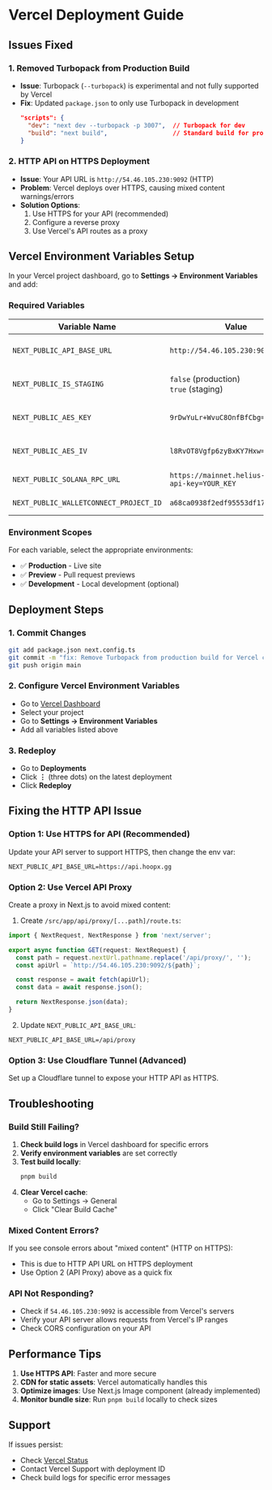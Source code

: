 # Vercel Deployment Guide

## Issues Fixed

### 1. Removed Turbopack from Production Build
- **Issue**: Turbopack (`--turbopack`) is experimental and not fully supported by Vercel
- **Fix**: Updated `package.json` to only use Turbopack in development
  ```json
  "scripts": {
    "dev": "next dev --turbopack -p 3007",  // Turbopack for dev
    "build": "next build",                  // Standard build for production
  }
  ```

### 2. HTTP API on HTTPS Deployment
- **Issue**: Your API URL is `http://54.46.105.230:9092` (HTTP)
- **Problem**: Vercel deploys over HTTPS, causing mixed content warnings/errors
- **Solution Options**:
  1. Use HTTPS for your API (recommended)
  2. Configure a reverse proxy
  3. Use Vercel's API routes as a proxy

## Vercel Environment Variables Setup

In your Vercel project dashboard, go to **Settings → Environment Variables** and add:

### Required Variables

| Variable Name | Value | Notes |
|--------------|-------|-------|
| `NEXT_PUBLIC_API_BASE_URL` | `http://54.46.105.230:9092` | ⚠️ HTTP may cause issues on HTTPS |
| `NEXT_PUBLIC_IS_STAGING` | `false` (production)<br>`true` (staging) | Controls staging watermark |
| `NEXT_PUBLIC_AES_KEY` | `9rDwYuLr+WvuC8OnfBfCbg==` | AES encryption key |
| `NEXT_PUBLIC_AES_IV` | `l8RvOT8Vgfp6zyBxKY7Hxw==` | AES initialization vector |
| `NEXT_PUBLIC_SOLANA_RPC_URL` | `https://mainnet.helius-rpc.com/?api-key=YOUR_KEY` | Solana RPC endpoint |
| `NEXT_PUBLIC_WALLETCONNECT_PROJECT_ID` | `a68ca0938f2edf95553df17e33a52d54` | WalletConnect project ID |

### Environment Scopes

For each variable, select the appropriate environments:
- ✅ **Production** - Live site
- ✅ **Preview** - Pull request previews
- ✅ **Development** - Local development (optional)

## Deployment Steps

### 1. Commit Changes
```bash
git add package.json next.config.ts
git commit -m "fix: Remove Turbopack from production build for Vercel compatibility"
git push origin main
```

### 2. Configure Vercel Environment Variables
- Go to [Vercel Dashboard](https://vercel.com/dashboard)
- Select your project
- Go to **Settings → Environment Variables**
- Add all variables listed above

### 3. Redeploy
- Go to **Deployments**
- Click **⋮** (three dots) on the latest deployment
- Click **Redeploy**

## Fixing the HTTP API Issue

### Option 1: Use HTTPS for API (Recommended)
Update your API server to support HTTPS, then change the env var:
```env
NEXT_PUBLIC_API_BASE_URL=https://api.hoopx.gg
```

### Option 2: Use Vercel API Proxy
Create a proxy in Next.js to avoid mixed content:

1. Create `/src/app/api/proxy/[...path]/route.ts`:
```typescript
import { NextRequest, NextResponse } from 'next/server';

export async function GET(request: NextRequest) {
  const path = request.nextUrl.pathname.replace('/api/proxy/', '');
  const apiUrl = `http://54.46.105.230:9092/${path}`;

  const response = await fetch(apiUrl);
  const data = await response.json();

  return NextResponse.json(data);
}
```

2. Update `NEXT_PUBLIC_API_BASE_URL`:
```env
NEXT_PUBLIC_API_BASE_URL=/api/proxy
```

### Option 3: Use Cloudflare Tunnel (Advanced)
Set up a Cloudflare tunnel to expose your HTTP API as HTTPS.

## Troubleshooting

### Build Still Failing?

1. **Check build logs** in Vercel dashboard for specific errors
2. **Verify environment variables** are set correctly
3. **Test build locally**:
   ```bash
   pnpm build
   ```
4. **Clear Vercel cache**:
   - Go to Settings → General
   - Click "Clear Build Cache"

### Mixed Content Errors?

If you see console errors about "mixed content" (HTTP on HTTPS):
- This is due to HTTP API URL on HTTPS deployment
- Use Option 2 (API Proxy) above as a quick fix

### API Not Responding?

- Check if `54.46.105.230:9092` is accessible from Vercel's servers
- Verify your API server allows requests from Vercel's IP ranges
- Check CORS configuration on your API

## Performance Tips

1. **Use HTTPS API**: Faster and more secure
2. **CDN for static assets**: Vercel automatically handles this
3. **Optimize images**: Use Next.js Image component (already implemented)
4. **Monitor bundle size**: Run `pnpm build` locally to check sizes

## Support

If issues persist:
- Check [Vercel Status](https://www.vercel-status.com/)
- Contact Vercel Support with deployment ID
- Check build logs for specific error messages
